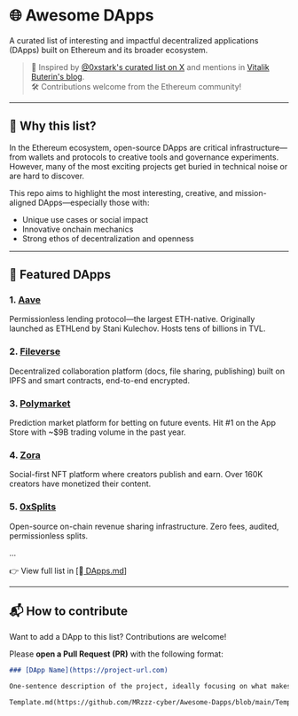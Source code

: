 # 🌐 Awesome DApps

A curated list of interesting and impactful decentralized applications (DApps) built on Ethereum and its broader ecosystem.

> 🧠 Inspired by [@0xstark's curated list on X](https://x.com/0xstark/status/1877375658508099739) and mentions in [Vitalik Buterin's blog](https://vitalik.ca).  
> 🛠️ Contributions welcome from the Ethereum community!

---

## 🚀 Why this list?

In the Ethereum ecosystem, open-source DApps are critical infrastructure—from wallets and protocols to creative tools and governance experiments.  
However, many of the most exciting projects get buried in technical noise or are hard to discover.

This repo aims to highlight the most interesting, creative, and mission-aligned DApps—especially those with:

- Unique use cases or social impact
- Innovative onchain mechanics
- Strong ethos of decentralization and openness

---

## 📘 Featured DApps

### 1. [Aave](https://aave.com)
Permissionless lending protocol—the largest ETH-native. Originally launched as ETHLend by Stani Kulechov. Hosts tens of billions in TVL.

### 2. [Fileverse](https://fileverse.io)
Decentralized collaboration platform (docs, file sharing, publishing) built on IPFS and smart contracts, end-to-end encrypted.

### 3. [Polymarket](https://polymarket.com)
Prediction market platform for betting on future events. Hit #1 on the App Store with ~$9B trading volume in the past year.

### 4. [Zora](https://zora.co)
Social-first NFT platform where creators publish and earn. Over 160K creators have monetized their content.

### 5. [0xSplits](https://0xsplits.xyz)
Open-source on-chain revenue sharing infrastructure. Zero fees, audited, permissionless splits.

...

👉 View full list in [📄[ DApps.md](https://github.com/MRzzz-cyber/Awesome-Dapps/blob/main/DApps.md)]

---

## 📬 How to contribute

Want to add a DApp to this list? Contributions are welcome!

Please **open a Pull Request (PR)** with the following format:

```markdown
### [DApp Name](https://project-url.com)

One-sentence description of the project, ideally focusing on what makes it unique, decentralized, or impactful.

Template.md(https://github.com/MRzzz-cyber/Awesome-Dapps/blob/main/Template.md)
